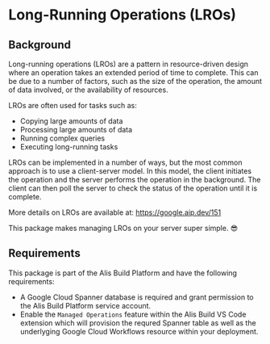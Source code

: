 # Long-Running Operations (LROs)

## Background

Long-running operations (LROs) are a pattern in resource-driven design where an operation takes an extended period of
time to complete. This can be due to a number of factors, such as the size of the operation, the amount of data
involved, or the availability of resources.

LROs are often used for tasks such as:

- Copying large amounts of data
- Processing large amounts of data
- Running complex queries
- Executing long-running tasks

LROs can be implemented in a number of ways, but the most common approach is to use a client-server model.
In this model, the client initiates the operation and the server performs the operation in the background.
The client can then poll the server to check the status of the operation until it is complete.

More details on LROs are available at: https://google.aip.dev/151

This package makes managing LROs on your server super simple. 😎

## Requirements
This package is part of the Alis Build Platform and have the following requirements:

- A Google Cloud Spanner database is required and grant permission to the Alis Build Platform service account.
- Enable the `Managed Operations` feature within the Alis Build VS Code extension which will provision the requred Spanner table as well as the underlyging Google Cloud Workflows resource within your deployment.